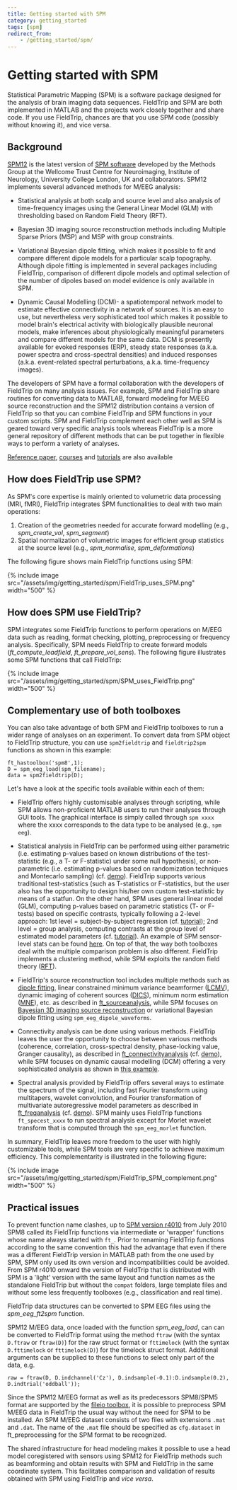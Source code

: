 ```yaml
---
title: Getting started with SPM
category: getting_started
tags: [spm]
redirect_from:
    - /getting_started/spm/
---
```


# Getting started with SPM

Statistical Parametric Mapping (SPM) is a software package designed for the analysis of brain imaging data sequences. FieldTrip and SPM are both implemented in MATLAB and the projects work closely together and share code. If you use FieldTrip, chances are that you use SPM code (possibly without knowing it), and vice versa.

## Background

[SPM12](http://www.fil.ion.ucl.ac.uk/spm/software/spm8b/) is the latest version of [SPM software](http://www.fil.ion.ucl.ac.uk/spm/) developed by the Methods Group at the Wellcome Trust Centre for Neuroimaging, Institute of Neurology, University College London, UK and collaborators. SPM12 implements several advanced methods for M/EEG analysis:

- Statistical analysis at both scalp and source level and also analysis of time-frequency images using the General Linear Model (GLM) with thresholding based on Random Field Theory (RFT).

- Bayesian 3D imaging source reconstruction methods including Multiple Sparse Priors (MSP) and MSP with group constraints.

- Variational Bayesian dipole fitting, which makes it possible to fit and compare different dipole models for a particular scalp topography. Although dipole fitting is implemented in several packages including FieldTrip, comparison of different dipole models and optimal selection of the number of dipoles based on model evidence is only available in SPM.

- Dynamic Causal Modelling (DCM)- a spatiotemporal network model to estimate effective connectivity in a network of sources. It is an easy to use, but nevertheless very sophisticated tool which makes it possible to model brain's electrical activity with biologically plausible neuronal models, make inferences about physiologically meaningful parameters and compare different models for the same data. DCM is presently available for evoked responses (ERP), steady state responses (a.k.a. power spectra and cross-spectral densities) and induced responses (a.k.a. event-related spectral perturbations, a.k.a. time-frequency images).

The developers of SPM have a formal collaboration with the developers of FieldTrip on many analysis issues. For example, SPM and FieldTrip share routines for converting data to MATLAB, forward modeling for M/EEG source reconstruction and the SPM12 distribution contains a version of FieldTrip so that you can combine FieldTrip and SPM functions in your custom scripts. SPM and FieldTrip complement each other well as SPM is geared toward very specific analysis tools whereas FieldTrip is a more general repository of different methods that can be put together in flexible ways to perform a variety of analyses.

[Reference paper](https://www.hindawi.com/journals/cin/2011/852961/), [courses](https://www.fil.ion.ucl.ac.uk/spm/course/video/) and [tutorials](https://jsheunis.github.io/2018-06-28-spm12-matlab-scripting-tutorial-1/) are also available


## How does FieldTrip use SPM?

As SPM's core expertise is mainly oriented to volumetric data processing (MRI, fMRI), FieldTrip integrates SPM functionalities to deal with two main operations:

1. Creation of the geometries needed for accurate forward modelling (e.g., _spm_create_vol_, _spm_segment_)
2. Spatial normalization of volumetric images for efficient group statistics at the source level (e.g., _spm_normalise_, _spm_deformations_)

The following figure shows main FieldTrip functions using SPM:

{% include image src="/assets/img/getting_started/spm/FieldTrip_uses_SPM.png" width="500" %}


## How does SPM use FieldTrip?

SPM integrates some FieldTrip functions to perform operations on M/EEG data such as reading, format checking, plotting, preprocessing or frequency analysis. Specifically, SPM needs FieldTrip to create forward models (_ft_compute_leadfield_, _ft_prepare_vol_sens_). The following figure illustrates some SPM functions that call FieldTrip:

{% include image src="/assets/img/getting_started/spm/SPM_uses_FieldTrip.png" width="500" %}


## Complementary use of both toolboxes

You can also take advantage of both SPM and FieldTrip toolboxes to run a wider range of analyses on an experiment. To convert data from SPM object to FieldTrip structure, you can use `spm2fieldtrip` and `fieldtrip2spm` functions as shown in this example:

    ft_hastoolbox('spm8',1);
    D = spm_eeg_load(spm_filename);
    data = spm2fieldtrip(D);

Let's have a look at the specific tools available within each of them:

- FieldTrip offers highly customisable analyses through scripting, while SPM allows non-proficient MATLAB users to run their analyses through GUI tools. The graphical interface is simply called through `spm xxxx` where the xxxx corresponds to the data type to be analysed (e.g., `spm eeg`).

- Statistical analysis in FieldTrip can be performed using either parametric (i.e. estimating p-values based on known distributions of the test-statistic (e.g., a T- or F-statistic) under some null hypothesis), or non-parametric (i.e. estimating p-values based on randomization techniques and Montecarlo sampling) (cf. [demo](/workshop/meg-uk-2015/fieldtrip-stats-demo)). FieldTrip supports various traditional test-statistics (such as T-statistics or F-statistics, but the user also has the opportunity to design his/her own custom test-statistic by means of a statfun. On the other hand, SPM uses general linear model (GLM), computing p-values based on parametric statistics (T- or F-tests) based on specific contrasts, typically following a 2-level approach: 1st level = subject-by-subject regression (cf. [tutorial](https://www.youtube.com/watch?v=KdB9F8cf0L0&list=PLx_IWc-RN82uKTWzgho2ARVGan8TNlb9d&index=12)); 2nd level = group analysis, computing contrasts at the group level of estimated model parameters (cf. [tutorial](https://www.youtube.com/watch?v=_7jzkV7oUXg&list=PLx_IWc-RN82uKTWzgho2ARVGan8TNlb9d&index=13)). An example of SPM sensor-level stats can be found [here](/workshop/meg-uk-2015/spm_stats). On top of that, the way both toolboxes deal with the multiple comparison problem is also different. FieldTrip implements a clustering method, while SPM exploits the random field theory ([RFT](https://www.fil.ion.ucl.ac.uk/spm/doc/books/hbf2/pdfs/Ch14.pdf)).

- FieldTrip's source reconstruction tool includes multiple methods such as [dipole fitting](/workshop/natmeg2014/dipolefitting/), linear constrained minimum variance beamformer ([LCMV](/tutorial/beamformer_lcmv/)), dynamic imaging of coherent sources ([DICS](/tutorial/beamformer/)), minimum norm estimation ([MNE](/tutorial/minimumnormestimate)), etc. as described in [ft_sourceanalysis](/reference/ft_sourceanalysis), while SPM focuses on [Bayesian 3D imaging source reconstruction](/workshop/meg-uk-2015/spm_source) or variational Bayesian dipole fitting using `spm_eeg_dipole_waveforms`.

- Connectivity analysis can be done using various methods. FieldTrip leaves the user the opportunity to choose between various methods (coherence, correlation, cross-spectral density, phase-locking value, Granger causality), as described in [ft_connectivityanalysis](/reference/ft_connectivityanalysis) (cf. [demo](/workshop/meg-uk-2015/fieldtrip-connectivity-demo)), while SPM focuses on dynamic causal modelling (DCM) offering a very sophisticated analysis as shown in [this example](/workshop/meg-uk-2015/dcm_tutorial).

- Spectral analysis provided by FieldTrip offers several ways to estimate the spectrum of the signal, including fast Fourier transform using multitapers, wavelet convolution, and Fourier transformation of multivariate autoregressive model parameters as described in [ft_freqanalysis](/reference/ft_freqanalysis) (cf. [demo](/workshop/oslo2019/timefrequency)). SPM mainly uses FieldTrip functions `ft_specest_xxxx` to run spectral analysis except for Morlet wavelet transform that is computed through the `spm_eeg_morlet` function.

In summary, FieldTrip leaves more freedom to the user with highly customizable tools, while SPM tools are very specific to achieve maximum efficiency. This complementarity is illustrated in the following figure:

{% include image src="/assets/img/getting_started/spm/FieldTrip_SPM_complement.png" width="500" %}


## Practical issues

To prevent function name clashes, up to [SPM version r4010](https://github.com/spm/spm8/releases/tag/r4010) from July 2010 SPM8 called its FieldTrip functions via intermediate or 'wrapper' functions whose name always started with `ft_`. Prior to renaming FieldTrip functions according to the same convention this had the advantage that even if there was a different FieldTrip version in MATLAB path from the one used by SPM, SPM only used its own version and incompatibilities could be avoided. From SPM r4010 onward the version of FieldTrip that is distributed with SPM is a 'light' version with the same layout and function names as the standalone FieldTrip but without the `compat` folders, large template files and without some less frequently toolboxes (e.g., classification and real time).

FieldTrip data structures can be converted to SPM EEG files using the _spm_eeg_ft2spm_ function.

SPM12 M/EEG data, once loaded with the function _spm_eeg_load_, can can be converted to FieldTrip format using the method `ftraw` (with the syntax `D.ftraw` or `ftraw(D)`) for the raw struct format or `fttimelock` (with the syntax `D.fttimelock` or `fttimelock(D)`) for the timelock struct format. Additional arguments can be supplied to these functions to select only part of the data, e.g.

    raw = ftraw(D, D.indchannel('Cz'), D.indsample(-0.1):D.indsample(0.2), D.indtrial('oddball'));

Since the SPM12 M/EEG format as well as its predecessors SPM8/SPM5 format are supported by the [fileio toolbox](/development/module/fileio), it is possible to preprocess SPM M/EEG data in FieldTrip the usual way without the need for SPM to be installed. An SPM M/EEG dataset consists of two files with extensions `.mat` and `.dat`. The name of the `.mat` file should be specified as `cfg.dataset` in ft_preprocessing for the SPM format to be recognized.

The shared infrastructure for head modeling makes it possible to use a head model coregistered with sensors using SPM12 for FieldTrip methods such as beamforming and obtain results with SPM and FieldTrip in the same coordinate system. This facilitates comparison and validation of results obtained with SPM using FieldTrip and _vice versa_.
